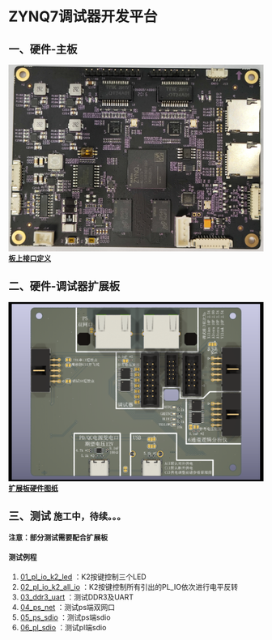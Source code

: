 # ZYNQ7调试器开发平台
## 一、硬件-主板
![](./board_ZYNQ7_MB_V01/top.jpg)
**[板上接口定义](./board_ZYNQ7_MB_V01/interface.md)**

## 二、硬件-调试器扩展板
![](./board_zynq7ext/top.png)
**[扩展板硬件图纸](./board_ZYNQ7_MB_V01/zynq7ext.pdf)**

## 三、测试 `施工中，待续。。。`
**注意：部分测试需要配合扩展板**
#### 测试例程
1. [01_pl_io_k2_led](./board_zynq7ext/test/01_pl_io_k2_led/01_pl_io_k2_led.xpr) ：K2按键控制三个LED
2. [02_pl_io_k2_all_io](./board_zynq7ext/test/02_pl_io_k2_all_io/02_pl_io_k2_all_io.xpr) ：K2按键控制所有引出的PL_IO依次进行电平反转
3. [03_ddr3_uart](./board_zynq7ext/test/03_ddr3_uart/03_ddr3_uart.xpr) ：测试DDR3及UART
4. [04_ps_net](./board_zynq7ext/test/04_ps_net/04_ps_net.xpr) ：测试ps端双网口
5. [05_ps_sdio](./board_zynq7ext/test/05_ps_sdio/05_ps_sdio.xpr) ：测试ps端sdio
6. [06_pl_sdio](./board_zynq7ext/test/06_pl_sdio/06_pl_sdio.xpr) ：测试pl端sdio
